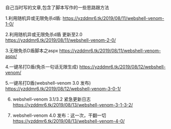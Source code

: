 自己当时写的文章,包含了脚本写作的一些思路跟方法

1.利用随机异或无限免杀d盾:
https://yzddmr6.tk/2019/08/11/webshell-venom-1-0/

2.利用随机异或无限免杀d盾 更新至2.0
https://yzddmr6.tk/2019/08/11/webshell-venom-2-0/

3.无限免杀D盾脚本之aspx
https://yzddmr6.tk/2019/08/11/webshell-venom-aspx/

4.一键吊打D盾(免杀一句话无限生成)
https://yzddmr6.tk/2019/08/12/webshell-venom/

5.一键吊打D盾(webshell-venom 3.0 发布)
https://yzddmr6.tk/2019/08/12/webshell-venom-3-0-1/

6. webshell-venom 3.1/3.2 紧急更新日志
https://yzddmr6.tk/2019/08/13/webshell-venom-3-1-3-2/

7. webshell-venom 4.0 发布：这一次，干翻一切
https://yzddmr6.tk/2019/08/13/webshell-venom-4-0/
